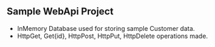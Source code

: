 ## Sample WebApi Project

* InMemory Database used for storing sample Customer data.
* HttpGet, Get{id}, HttpPost, HttpPut, HttpDelete operations made.
